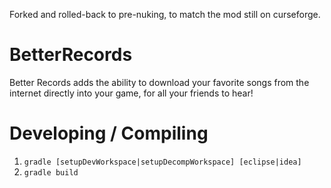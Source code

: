Forked and rolled-back to pre-nuking, to match the mod still on curseforge.

BetterRecords
=============

Better Records adds the ability to download your favorite songs
from the internet directly into your game, for all your friends to hear!

Developing / Compiling
======================
1. `gradle [setupDevWorkspace|setupDecompWorkspace] [eclipse|idea]`
2. `gradle build`

[curse]: https://minecraft.curseforge.com/projects/better-records "Link to Curse"
[curse badge]: http://cf.way2muchnoise.eu/full_better-records_downloads.svg "Curse Badge"
[discord]: https://discord.gg/uhQFPUs "Discord Invite Link"
[discord badge]: https://img.shields.io/discord/392066220259803156.svg?colorB=7289DA "Discord Badge"
